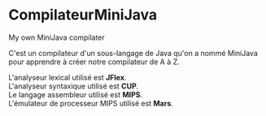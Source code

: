 # CompilateurMiniJava
My own MiniJava compilater

C'est un compilateur d'un sous-langage de Java qu'on a nommé MiniJava pour apprendre à créer notre compilateur de A à Z.

L'analyseur lexical utilisé est **JFlex**. \
L'analyseur syntaxique utilisé est **CUP**. \
Le langage assembleur utilisé est **MIPS**. \
L'émulateur de processeur MIPS utilisé est **Mars**. 
